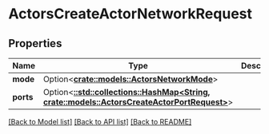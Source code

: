 # ActorsCreateActorNetworkRequest

## Properties

Name | Type | Description | Notes
------------ | ------------- | ------------- | -------------
**mode** | Option<[**crate::models::ActorsNetworkMode**](ActorsNetworkMode.md)> |  | [optional]
**ports** | Option<[**::std::collections::HashMap<String, crate::models::ActorsCreateActorPortRequest>**](ActorsCreateActorPortRequest.md)> |  | [optional]

[[Back to Model list]](../README.md#documentation-for-models) [[Back to API list]](../README.md#documentation-for-api-endpoints) [[Back to README]](../README.md)


